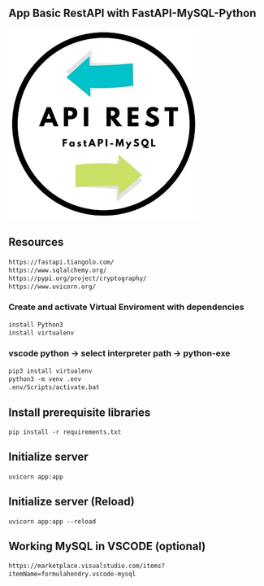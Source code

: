 ## App Basic RestAPI with FastAPI-MySQL-Python

<img src="/logo.jpg" alt="cool logo"/>

## Resources
    https://fastapi.tiangolo.com/
    https://www.sqlalchemy.org/
    https://pypi.org/project/cryptography/
    https://www.uvicorn.org/

###  Create and activate Virtual Enviroment with dependencies
    install Python3
    install virtualenv
### vscode python -> select interpreter path -> python-exe
    pip3 install virtualenv  
    python3 -m venv .env
    .env/Scripts/activate.bat

## Install prerequisite libraries
    pip install -r requirements.txt

## Initialize server
    uvicorn app:app
## Initialize server (Reload)
    uvicorn app:app --reload

## Working MySQL in VSCODE (optional)
    https://marketplace.visualstudio.com/items?itemName=formulahendry.vscode-mysql
